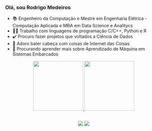 ### Olá, sou Rodrigo Medeiros

* 📚 Engenheiro da Computação e Mestre em Engenharia Elétrica - Computação Aplicada e MBA em Data Science e Analitycs 
* 👨‍💻 Trabalho com linguagens de programação C/C++, Python e R
* ✔️ Procuro fazer projetos que voltados a Ciência de Dados
* 📳 Adoro bater cabeça com coisas de Internet das Coisas
* 🎰 Procurando aprender mais sobre Aprendizado de Máquina em Sistemas Embarcados

<div align="center">
  <a href="https://github.com/rtheodoro">
  <img height="160em" src="https://github-readme-stats-git-masterrstaa-rickstaa.vercel.app/api?username=rodrigomdc&show_icons=true&theme=dark&include_all_commits=true&count_private=true"/>
  <img height="160em" src="https://github-readme-stats-git-masterrstaa-rickstaa.vercel.app/api/top-langs/?username=rodrigomdc&layout=compact&langs_count=7&theme=dark"/>
</div>

##
  
<div align="center"> 
  <a href="https://www.linkedin.com/in/rodrigo-medeiros-41799441" target="_blank"><img src="https://img.icons8.com/office/48/000000/linkedin-circled--v2.png"/></a>  
  <a href = "mailto:eng.rodrigomdc@gmail.com"><img src="https://img.icons8.com/office/48/000000/email.png"/></a>
</div>
